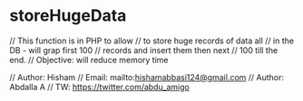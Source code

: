 # storeHugeData

// This function is in PHP to allow
// to store huge records of data all
// in the DB - will grap first 100
// records and insert them then next
// 100 till the end.
// Objective: will reduce memory time



// Author: Hisham
// Email: mailto:hishamabbasi124@gmail.com
// Author: Abdalla A
// TW: https://twitter.com/abdu_amigo

